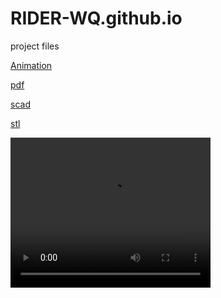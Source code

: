 # RIDER-WQ.github.io
project files

[Animation](https://jack10079.github.io)

[pdf](https://github.com/RIDER-WQ/RIDER-WQ.github.io/blob/main/Final%20Project%20PPT%20.pdf)

[scad](Chinese_Lantern.scad)


[stl](Chinese_Lantern.stl)

<video width="320" height="240" autoplay>
  <source src="model.mp4" type="video/mp4">
  <source src="model.ogg" type="video/ogg">
Your browser does not support the video tag.
</video>

